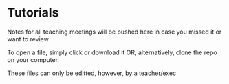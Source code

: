 # Tutorials
Notes for all teaching meetings will be pushed here in case you missed it or want to review

To open a file, simply click or download it 
OR, alternatively, clone the repo on your computer.

These files can only be editted, however, by a teacher/exec
